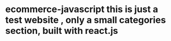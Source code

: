 # ecommerce-javascript this is just a test website , only a small categories section, built with react.js
